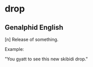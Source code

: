 # drop
## Genalphid English

[n] Release of something.

Example:

"You gyatt to see this new skibidi drop."